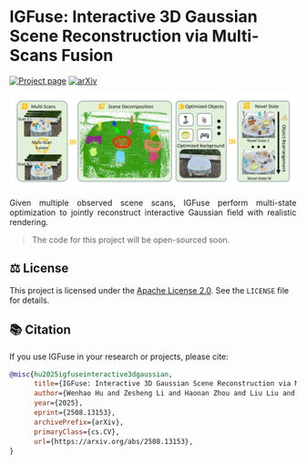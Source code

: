 # IGFuse: Interactive 3D Gaussian Scene Reconstruction via Multi-Scans Fusion



[![Project page](https://img.shields.io/badge/project%20page-IGFuse-blue)](https://whhu7.github.io/IGFuse/)
[![arXiv](https://img.shields.io/badge/arXiv-2508.13153-b31b1b.svg?logo=arxiv)](https://arxiv.org/abs/2508.13153)

<div style="background-color:white; padding:10px; display:inline-block;">
 <img src="https://github.com/whhu7/IGFuse-code/blob/main/figure.png">
</div>
<p align="justify">Given multiple observed scene scans, IGFuse perform multi-state optimization to jointly reconstruct interactive Gaussian field with realistic rendering.</p>

> The code for this project will be open-sourced soon.


## ⚖️ License
This project is licensed under the [Apache License 2.0](LICENSE). See the `LICENSE` file for details.


## 📚 Citation
If you use IGFuse in your research or projects, please cite:

```bibtex
@misc{hu2025igfuseinteractive3dgaussian,
      title={IGFuse: Interactive 3D Gaussian Scene Reconstruction via Multi-Scans Fusion}, 
      author={Wenhao Hu and Zesheng Li and Haonan Zhou and Liu Liu and Xuexiang Wen and Zhizhong Su and Xi Li and Gaoang Wang},
      year={2025},
      eprint={2508.13153},
      archivePrefix={arXiv},
      primaryClass={cs.CV},
      url={https://arxiv.org/abs/2508.13153}, 
}
```
